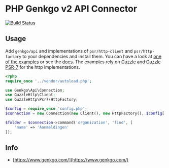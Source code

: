 PHP Genkgo v2 API Connector
============================================

[![Build Status](https://travis-ci.org/genkgo/api.png?branch=master)](https://travis-ci.org/genkgo/api)

## Usage

Add `genkgo/api` and implementations of `psr/http-client` and `psr/http-factory` to your dependencies and install them. 
You can have a look at [one of the examples](examples) or see the [docs](docs/index.md). The examples rely on 
[Guzzle](https://github.com/guzzle/guzzle) and [Guzzle PSR-7](https://github.com/guzzle/psr7) for the http implementations.

```php
<?php
require_once '../vendor/autoload.php';

use Genkgo\Api\Connection;
use GuzzleHttp\Client;
use GuzzleHttp\Psr7\HttpFactory;

$config = require_once 'config.php';
$connection = new Connection(new Client(), new HttpFactory(), $config['url'], $config['token']);

$folder = $connection->command('organization', 'find', [
    'name' => 'Aanmeldingen'
]);
```

## Info

* [https://www.genkgo.com/](https://www.genkgo.com/)
